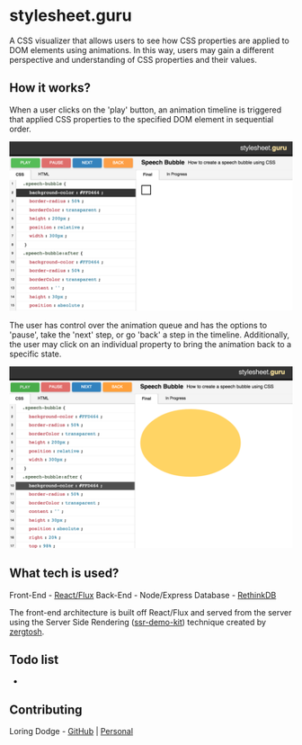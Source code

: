 stylesheet.guru
==================================

A CSS visualizer that allows users to see how CSS properties are applied to DOM elements using animations. In this way, users may gain a different perspective and understanding of CSS properties and their values. 

How it works?
-------------

When a user clicks on the 'play' button, an animation timeline is triggered that applied CSS properties to the specified DOM element in sequential order.

![On Demo Load](/screenshots/screenshot1.png?raw=true)

The user has control over the animation queue and has the options to 'pause', take the 'next' step, or go 'back' a step in the timeline. Additionally, the user may click on an individual property to bring the animation back to a specific state.

![In Progress](/screenshots/screenshot2.png?raw=true)

What tech is used?
-------------
Front-End - [React/Flux](https://facebook.github.io/react/)
Back-End - Node/Express
Database - [RethinkDB](http://rethinkdb.com)

The front-end architecture is built off React/Flux and served from the server using the Server Side Rendering ([ssr-demo-kit](https://github.com/zertosh/ssr-demo-kit)) technique created by [zergtosh](https://github.com/zertosh).

Todo list
-------------
* 

Contributing
-------------
Loring Dodge - [GitHub](http://github.com/loringdodge/) | [Personal](http://www.loringdodge.com)
